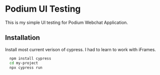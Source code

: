
# Podium UI Testing

This is my simple UI testing for Podium Webchat Application. 

## Installation

Install most current verison of cypress. I had to learn to work with iFrames.


```bash
  npm install cypress
  cd my-project
  npx cypress run
```
    